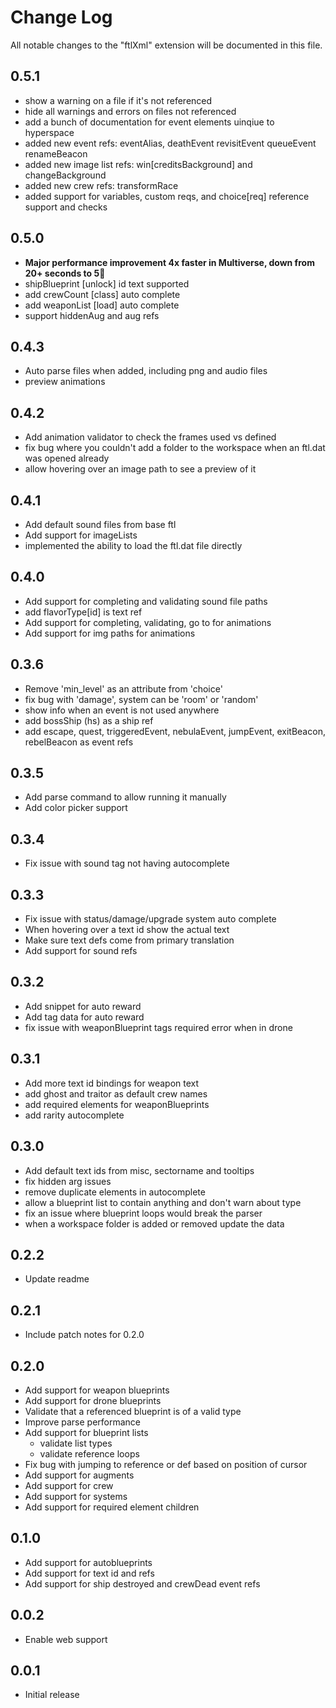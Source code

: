 # Change Log

All notable changes to the "ftlXml" extension will be documented in this file.

## 0.5.1
- show a warning on a file if it's not referenced
- hide all warnings and errors on files not referenced
- add a bunch of documentation for event elements uinqiue to hyperspace
- added new event refs: eventAlias, deathEvent revisitEvent queueEvent renameBeacon
- added new image list refs: win[creditsBackground] and changeBackground
- added new crew refs: transformRace
- added support for variables, custom reqs, and choice[req] reference support and checks

## 0.5.0
- **Major performance improvement 4x faster in Multiverse, down from 20+ seconds to 5**🥳
- shipBlueprint [unlock] id text supported
- add crewCount [class] auto complete
- add weaponList [load] auto complete
- support hiddenAug and aug refs

## 0.4.3
- Auto parse files when added, including png and audio files
- preview animations

## 0.4.2
- Add animation validator to check the frames used vs defined
- fix bug where you couldn't add a folder to the workspace when an ftl.dat was opened already
- allow hovering over an image path to see a preview of it

## 0.4.1
- Add default sound files from base ftl
- Add support for imageLists
- implemented the ability to load the ftl.dat file directly

## 0.4.0
- Add support for completing and validating sound file paths
- add flavorType[id] is text ref
- Add support for completing, validating, go to for animations
- Add support for img paths for animations

## 0.3.6
- Remove 'min_level' as an attribute from 'choice'
- fix bug with 'damage', system can be 'room' or 'random'
- show info when an event is not used anywhere
- add bossShip (hs) as a ship ref 
- add escape, quest, triggeredEvent, nebulaEvent, jumpEvent, exitBeacon, rebelBeacon as event refs

## 0.3.5
- Add parse command to allow running it manually
- Add color picker support

## 0.3.4
- Fix issue with sound tag not having autocomplete

## 0.3.3
- Fix issue with status/damage/upgrade system auto complete
- When hovering over a text id show the actual text
- Make sure text defs come from primary translation
- Add support for sound refs

## 0.3.2
- Add snippet for auto reward
- Add tag data for auto reward
- fix issue with weaponBlueprint tags required error when in drone

## 0.3.1
- Add more text id bindings for weapon text
- add ghost and traitor as default crew names
- add required elements for weaponBlueprints
- add rarity autocomplete

## 0.3.0
- Add default text ids from misc, sectorname and tooltips
- fix hidden arg issues
- remove duplicate elements in autocomplete
- allow a blueprint list to contain anything and don't warn about type
- fix an issue where blueprint loops would break the parser
- when a workspace folder is added or removed update the data

## 0.2.2
- Update readme

## 0.2.1 
- Include patch notes for 0.2.0

## 0.2.0
- Add support for weapon blueprints
- Add support for drone blueprints
- Validate that a referenced blueprint is of a valid type
- Improve parse performance
- Add support for blueprint lists
  - validate list types
  - validate reference loops
- Fix bug with jumping to reference or def based on position of cursor
- Add support for augments
- Add support for crew
- Add support for systems
- Add support for required element children

## 0.1.0
- Add support for autoblueprints
- Add support for text id and refs
- Add support for ship destroyed and crewDead event refs

## 0.0.2
- Enable web support

## 0.0.1
- Initial release
